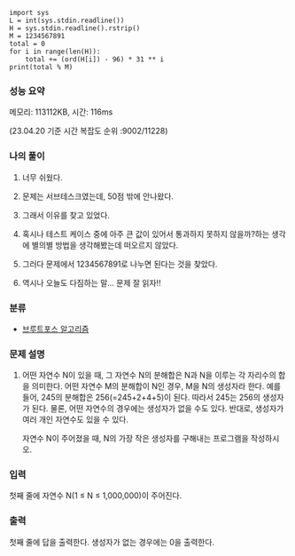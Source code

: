 ```
import sys
L = int(sys.stdin.readline())
H = sys.stdin.readline().rstrip()
M = 1234567891
total = 0
for i in range(len(H)):
    total += (ord(H[i]) - 96) * 31 ** i
print(total % M)
```

### 성능 요약

메모리: 113112KB, 시간: 116ms 

(23.04.20 기준 시간 복잡도 순위 :9002/11228)



### 나의 풀이

1. 너무 쉬웠다.

1. 문제는 서브테스크였는데, 50점 밖에 안나왔다.

1. 그래서 이유를 찾고 있었다. 

1. 혹시나 테스트 케이스 중에 아주 큰 값이 있어서 통과하지 못하지 않을까?하는 생각에 별의별 방법을 생각해봤는데 떠오르지 않았다.

1. 그러다 문제에서 1234567891로 나누면 된다는 것을 찾았다.

1. 역시나 오늘도 다짐하는 말... 문제 잘 읽자!!






### 분류

- [브루트포스 알고리즘](https://www.acmicpc.net/problem/tag/125)

### 문제 설명

1. 어떤 자연수 N이 있을 때, 그 자연수 N의 분해합은 N과 N을 이루는 각 자리수의 합을 의미한다. 어떤 자연수 M의 분해합이 N인 경우, M을 N의 생성자라 한다. 예를 들어, 245의 분해합은 256(=245+2+4+5)이 된다. 따라서 245는 256의 생성자가 된다. 물론, 어떤 자연수의 경우에는 생성자가 없을 수도 있다. 반대로, 생성자가 여러 개인 자연수도 있을 수 있다.

   자연수 N이 주어졌을 때, N의 가장 작은 생성자를 구해내는 프로그램을 작성하시오.

### 입력

첫째 줄에 자연수 N(1 ≤ N ≤ 1,000,000)이 주어진다.

### 출력

첫째 줄에 답을 출력한다. 생성자가 없는 경우에는 0을 출력한다.
